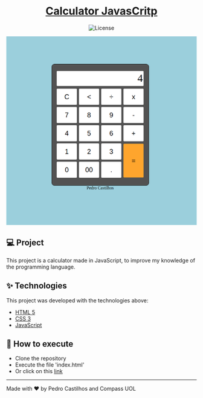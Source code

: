 <h1 align="center"> <a href="https://pedrocastilhos.github.io/Calculator-JavasCritp/" target="_blank">Calculator JavasCritp</a> </h1>
<p align="center">
  <img alt="License" src="https://img.shields.io/static/v1?label=license&message=MIT&color=069446&labelColor=000000">
</p>
<p align="center">
<img src="https://github.com/PedroCastilhos/Calculator-JavasCritp/blob/main/img.png?raw=true" alt="printscreen">
</p>

## 💻 Project

This project is a calculator made in JavaScript, to improve my knowledge of the programming language.

## ✨ Technologies

This project was developed with the technologies above:

- [HTML 5](https://developer.mozilla.org/en-US/docs/Web/HTML)
- [CSS 3](https://developer.mozilla.org/en-US/docs/Web/CSS)
- [JavaScript](https://developer.mozilla.org/en-US/docs/Web/JavaScript)

## 🚀 How to execute

- Clone the repository
- Execute the file 'index.html'
- Or click on this [link](https://pedrocastilhos.github.io/Calculator-JavasCritp/)

---

Made with ♥ by Pedro Castilhos and Compass UOL
